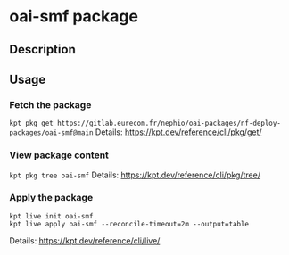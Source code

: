 # oai-smf package

## Description

## Usage

### Fetch the package
`kpt pkg get https://gitlab.eurecom.fr/nephio/oai-packages/nf-deploy-packages/oai-smf@main`
Details: https://kpt.dev/reference/cli/pkg/get/

### View package content
`kpt pkg tree oai-smf`
Details: https://kpt.dev/reference/cli/pkg/tree/

### Apply the package
```
kpt live init oai-smf
kpt live apply oai-smf --reconcile-timeout=2m --output=table
```
Details: https://kpt.dev/reference/cli/live/
